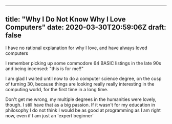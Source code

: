 
---
title: "Why I Do Not Know Why I Love Computers"
date: 2020-03-30T20:59:06Z
draft: false
---

I have no rational explanation for why I love, and have always loved computers

I remember picking up some commodore 64 BASIC listings in the late 90s and being 
incensed: "this is for me!!"

I am glad I waited until now to do a computer science degree, on the cusp of 
turning 30, because things are looking really really interesting in the 
computing world, for the first time in a long time.

Don't get me wrong, my multiple degrees in the humanities were lovely, though. I 
still have that as a big passion. If it wasn't for my education in philosophy I 
do not think I would be as good at programming as I am right now, even if I am 
just an 'expert beginner'

